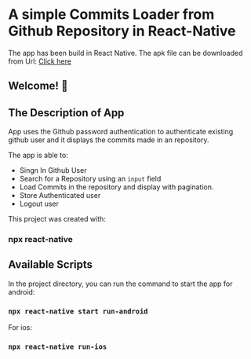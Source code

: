 # A simple Commits Loader from Github Repository in React-Native
The app has been build in React Native.
The apk file can be downloaded from Url: [Click here](https://firebasestorage.googleapis.com/v0/b/mithleshyadavcomnp.appspot.com/o/githubcommits.apk?alt=media&token=98fc7229-b3fc-4c1a-9076-1a16b17e9703)

## Welcome! 👋
## The Description of App

App uses the Github password authentication to authenticate existing github user and it displays the commits made in an repository.

The app is able to:

- Singn In Github User
- Search for a Repository using an `input` field
- Load Commits in the repository and display with pagination.
- Store Authenticated user
- Logout user


This project was created with:
### npx react-native

## Available Scripts

In the project directory, you can run the command to start the app for android:

### `npx react-native start run-android`

For ios:

### `npx react-native run-ios`





